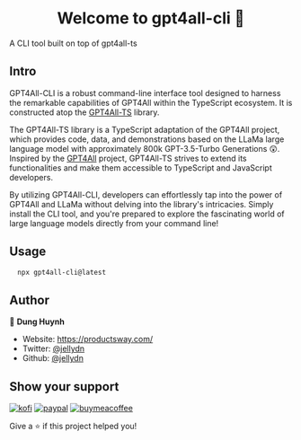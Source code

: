 <h1 align="center">Welcome to gpt4all-cli 👋</h1>
<p>
  A CLI tool built on top of gpt4all-ts
</p>

## Intro

GPT4All-CLI is a robust command-line interface tool designed to harness the remarkable capabilities of GPT4All within the TypeScript ecosystem. It is constructed atop the [GPT4All-TS](https://github.com/nomic-ai/gpt4all-ts) library.

The GPT4All-TS library is a TypeScript adaptation of the GPT4All project, which provides code, data, and demonstrations based on the LLaMa large language model with approximately 800k GPT-3.5-Turbo Generations 😲. Inspired by the [GPT4All](https://github.com/nomic-ai/gpt4all) project, GPT4All-TS strives to extend its functionalities and make them accessible to TypeScript and JavaScript developers.

By utilizing GPT4All-CLI, developers can effortlessly tap into the power of GPT4All and LLaMa without delving into the library's intricacies. Simply install the CLI tool, and you're prepared to explore the fascinating world of large language models directly from your command line!

## Usage

```sh
  npx gpt4all-cli@latest
```

## Author

👤 **Dung Huynh**

- Website: https://productsway.com/
- Twitter: [@jellydn](https://twitter.com/jellydn)
- Github: [@jellydn](https://github.com/jellydn)

## Show your support

[![kofi](https://img.shields.io/badge/Ko--fi-F16061?style=for-the-badge&logo=ko-fi&logoColor=white)](https://ko-fi.com/dunghd)
[![paypal](https://img.shields.io/badge/PayPal-00457C?style=for-the-badge&logo=paypal&logoColor=white)](https://paypal.me/dunghd)
[![buymeacoffee](https://img.shields.io/badge/Buy_Me_A_Coffee-FFDD00?style=for-the-badge&logo=buy-me-a-coffee&logoColor=black)](https://www.buymeacoffee.com/dunghd)

Give a ⭐️ if this project helped you!

